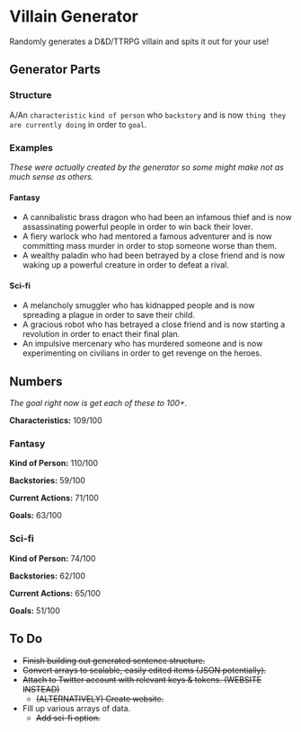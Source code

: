 # Villain Generator
Randomly generates a D&D/TTRPG villain and spits it out for your use!

## Generator Parts
### Structure
A/An `characteristic` `kind of person` who `backstory` and is now `thing they are currently doing` in order to `goal`.

### Examples
*These were actually created by the generator so some might make not as much sense as others.*

#### Fantasy
- A cannibalistic brass dragon who had been an infamous thief and is now assassinating powerful people in order to win back their lover.
- A fiery warlock who had mentored a famous adventurer and is now committing mass murder in order to stop someone worse than them.
- A wealthy paladin who had been betrayed by a close friend and is now waking up a powerful creature in order to defeat a rival.

#### Sci-fi
- A melancholy smuggler who has kidnapped people and is now spreading a plague in order to save their child.
- A gracious robot who has betrayed a close friend and is now starting a revolution in order to enact their final plan.
- An impulsive mercenary who has murdered someone and is now experimenting on civilians in order to get revenge on the heroes.

## Numbers
*The goal right now is get each of these to 100+.*

**Characteristics:** 109/100

### Fantasy

**Kind of Person:** 110/100

**Backstories:** 59/100

**Current Actions:** 71/100

**Goals:** 63/100

### Sci-fi

**Kind of Person:** 74/100

**Backstories:** 62/100

**Current Actions:** 65/100

**Goals:** 51/100

## To Do
- ~~Finish building out generated sentence structure.~~
- ~~Convert arrays to scalable, easily edited items (JSON potentially).~~
- ~~Attach to Twitter account with relevant keys & tokens. (WEBSITE INSTEAD)~~
	- ~~(ALTERNATIVELY) Create website.~~
- Fill up various arrays of data.
	- ~~Add sci-fi option.~~
